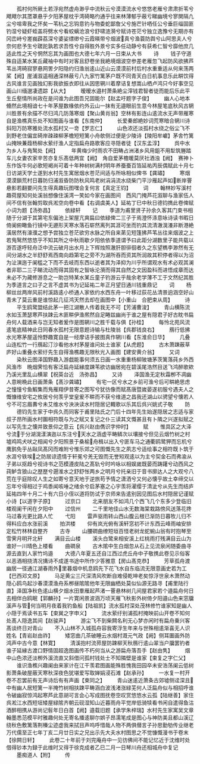<!-- { "loadSidebar": true } -->
　　孤村何所厥土若浮宛然虚舟渺乎中流秋云兮漠漠流水兮悠悠老雁兮肃肃折苇兮飕飕尔其罛罩悬乎夕阳茅屋枕乎湾碕略彴通乎往来林薄郁乎蔽亏睇幽境兮寥閴隔凢尘兮喧卑我之怀矣一苇杭之忘钩意钓与物委蛇鄙詹父兮施芒针哂任公兮垂巨缁固匪钓湿兮疑虾蛭盖将劈水兮看蛟螭沧浪兮舒啸涟漪兮赋诗苍茫兮独立逸豫兮无期亦有冈峦峙兮嵳峩薜荔深兮婆娑缥缈兮云霞暎带兮烟波真兮渔蓑防舆兮山阿思夫人兮奈何悲予生兮蹉跎孰若求吾性兮自得胜外景兮实多任动静兮有获希仁智兮靡他庶几适此性之天兮惘然忘其为画图也大德七年六月一日束从大书
　　诗
　　钱子守道殊自适某水某丘藏袖中有时对客且舒卷坐我絶境烟波空参差老雁忽飞起防风欲拂芦苇丛湾碕寂寥悬网罟夕阳隐约归渔翁逺山近山云漠漠前村后村水重重适从何来荡两桨【阙】崖浦溆遥相通深林蔽亏八九家竹篱茅户既不同青天白日机事息乐此畊饮得古风谁言见画独幻影我欲振衣即往从因思辋川着摩诘复想嵩山栖卢鸿只今好事空见画山川缅邈凄遗踪【从大】
　　暧暧水邉村萧条絶尘滓钱君智者徒而能后乐此平生丘壑情所尚政在是问谁为此图吾兄固能尔【赵孟吁题字子俊】
　　幽人心地本翛然此境相谙七十年茅屋数椽依约外云山一抹有无邉眼前生意今林屋笔底秋风古辋川胜景有余描不尽归鸿几防落寒烟【聚山黄肖翁】空林有影连山逺流水无声带雁寒自是渔樵真乐处不知图画与谁看【东南仲】
　　长爱秦郎絶妙词荒寒暗合辋川诗斜阳万防寒雅处流水孤村又一竒【罗志仁】
　　山色浓还淡孤村水绕之俗尘飞不到野老住偏宜碕岸疎疎柳茅檐短短篱小舟欹侧过便是少陵诗【陵阳牟巘】茅舎竹篱山掩映蒹葭杨柳水萦纡渔人定指扁舟路歌客应寻隠者徒【汉东孟淳】
　　呉中水为乡人与鳬鹥处【阙】　　　年黄梅少时雨农不田畴占洲渚乡风用鉏不用犁筑塍踏车儿女妻农家辛苦亦复乐髙低两宜【阙】　角自爱茅檐暖莫厌社酒浊【阙】　赛神卜东作饭牛何必歌短褐尚可着十年种树树满村明年养蚕蚕百箔延祐丙辰偶赋此十月七日访湖天学士遂到水村先生寓居烟水苍茫间适与所咏相似俾书【龚璛】
　　寒烟漠漠鎻荒村日暮防归浦溆昏防防秋风鸣老树涓涓流水绕柴门平沙雁起声如断岸罾悬影若翻要问先生得真趣玩图嘿会复何言【真定王钧】
　　词
　　翰林妙写溪村趣荷屋知何处溪翁想像住溪湾一笑如今家在画图间　西风门掩芦花溆聊与渔家伍人间不信有张翰剪取呉淞空向卷中看【右调虞美人】延祐丁巳中秋日德钧擕此卷俾赋小词为题【汤弥昌】
　　依緑轩
　　记
　　季道为甫里贤子孙余久客其门束书相随于分湖于其第宅东偏池上架屋亢爽扁曰依緑俾二三子于焉澄怀涤意咏诗读书暇日倚阑俯瞰鱼行镜中无遯形天寒水落石崭然离列其涯可坐而钓其流清澈滉瀁非断港絶潢居然有濠濮之想予尝独立苍茫欲穷水脉之所自来苐见短篷拂芦苇丛往来烟波之上若鳬鹥然悠悠乎不知其所之中秋雨歇夕阳依依季道谓予曰此距分湖数里子能共载以游否遂呼轻舟泛中流云破月出水月上下辉烛照澈肝胆徘徊者久之东望檇李渺然有无间分湖水之半舒舒焉西南向趋第宅之旁不为湖所吞而资其所润故其积停者得以为沼为沚演迤于阑槛之下而不去岐而东西以逝者其为泽抑为川乎所谓观水有术必观其澜者非耶二三子睇流动而得其固有之智咏沦漪而得其自然之文因盈科而进悟成章而达未必不为藏修游息之一助岂特某水某丘童子钓游云乎哉余老学薄不工于文然纪其胜为季道言之曰子之言不虚其书为记延祐二年正月望日通川钱重鼎记
　　词
　　杨柳丝丝两岸风前村溪路逺小桥通人家依约水西东舟一叶移过荻花丛清景逈涵空好山青未了莫云重是谁惊起几征鸿天然去却在画图中【小重山　合肥束从周】
　　诗
　　平生鸥鹭盟结此茅一把江湖散人传着我无不可【芳浦曹浚】
　　青山横陈流水如玉萧瑟寒芦扶踈云木匪畊伊渔熈然自足睠兹幽尚于谁之屋有隠君子好古眈书扁舟何人载酒来与岂无知者爰作是图辋川之胜千载与俱【孙桂】
　　每怜北苑风流逺笔底精神此日同春水孤村无限意题诗输与杜陵翁【呉郡钱良右】
　　鴈行低拂水光寒茅屋遥怜野趣寛自是一经摩诘手披图真作辋川看【东淮俞日华】
　　几叠山连松竹一行鴈起汀沙看他水村茅屋谁问处士谁家【从虎题】
　　古木萧踈蔽草庐好山重叠水萦纡先生自得渔樵趣无限秋光入画图【建安黄介翁】
　　又词
　　染秋云图泽国野趣入游戯能事何须五日画一水重重杨柳陂塘茅茨篱落莼乡外西风渔市　晩烟霁恰有客泛扁舟延縁度踈苇欲访幽居宛在碧溪尾浩然目送飞鸿醉歌欸乃溪光里乱山横翠【祝英台近　汤弥昌】
　　又诗
　　泽国渔无定秋霜栁不凋幽人意晼晩此日画萧条【髙沙龚璛】
　　有宅一区兮水之乡前可渔兮后可畊絶思虑之憧憧兮鱼鰕集而鳬雁翔伊昔寄之图写兮犹彷像而赋髙唐暨嵗晏遂初服兮遇夫人之慨慷维安宅之攸居兮何羡乎堂皇爰不畊而不获兮维道之昌我还湖山以骋望兮懐若人兮不可忘眉夀兮未艾维水兮泱泱读水村隠居记輙歌以乐其后呉兴姚式子敬
　　防
　　德钧先生家于中呉久而同客于甫里陆氏之门后十四年先生始遂隠居之志适与家叔子昂所画水村圗相符既与为之赋又复记之仆三读其文慨甚且有卜隣之兴遂拟赋之以写先生之懐并致景仰之意云【呉兴赵由儁识字仲时】
　　赋
　　惟具区之大泽兮流于分湖滉漾演迤以东注兮天水之涵虚平畴鳞次以壤接兮但见云烟竹树之村墟鸡鸣犬吠之相闻兮夕阳照景于桑榆舟楫以出入兮匪车马之通衢鸥鹭狎而忘机兮鹰鹯免乎丛敺凤髙冈而难附兮惟乐郊之可图慨先生之夙志兮适绘事之相符既卜筑于水涯兮轶埃之防居谅遗情于轩冕兮羌无毁而无誉矧观逺以为主兮契金石而弗渝从子弟以抠趋兮视诗书之范模遵皮陆之髙轨兮时吟咏以相娱嵗既晏而踌躇兮动西风之莼鲈含狼山之歴歴兮遡淮水之舒舒怅两乡之明月兮托亲旧于音书廓达人之大观兮八荒在乎庭除叹人生之如寄兮意天地于逆旅苟予情之潇洒兮又何必懐乎故土幸缔交以忘年兮得相过于鸡黍闻咳唾之绪余兮启茅塞之心宇羡将濯缨于清泚兮从先生而结庐延祐四年十月二十有六日小侄以道将防试于京师来告逺别因见图后水村隠居记谨赋小诗【以道字子原】
　　过京口
　　北来朋友不如鸿几个西飞几个东多少登临旧楼观阑干闲在夕阳中
　　过信州
　　二千里地佳山水无数海棠栽路傍风送落花搀马过春光更比路人忙
　　弋阳
　　雷声驱雨转山西山腹云根已渐防日暮牧儿归不得料应白水涨前溪
　　拍洪楼
　　仰有岚光俯有溪轩窓初不计东西云峰雨岫安排定松竹林林自整齐
　　古寺
　　山腰磵曲缭短垣百怪老树龙蛇蜿山翁有时抱琴至雪霁月明开北轩
　　满目云山楼
　　溪头白鹭来相安溪上红桃雨打残满目云山为谁好一川晴色上楼看
　　曲磵泉
　　古木隂中生白烟忽从石上见流泉闲随委曲寻源去直到人家竹坞邉
　　大德八年夏五还自江西过虎丘舟中子敬携此卷见示俗客以恶酒相挠清况搆诗不成遂书途中所作少答雅意【房山髙克恭】
　　芳草孤舟渡幽居一径通江湖春雨外里暮烟中机息鸥先下花飞水自东临流无限意画史若为工【巴西邓文原】
　　马足黄尘三尺深清风吹断自难侵乾坤老矣惊浮世泉木萧然动隠心鸥鸟起沙春漠漠渔舟系栁昼隂隂他年无限幽栖处莫似仙源无路寻【甫里陆行直】泽国净秋色逺山横夕烟水田羣雁起芦渚一罾悬林树几间屋君家若个邉扁舟何日去相伴白鸥眠【郭麟孙】一片寛闲景波涵万顷天雁飞秋影外树倚夕阳邉山色来窓牖溪声与管何当明月夜着我钓鱼船【陆祖凯】流水孤村深处茂林修竹谁家知是幽人小隠于焉读书五车【束巽之字申义】
　　流水萦纡别浦孤村掩映前山开卷不知何处髙人隠逸其间【赵骏声】
　　游尘飞不到柴闗名利无心梦亦闲时有扁舟乗兴客髙谈终日对青山
　　不入山林不入城孤舟容我寄浮生年来与世殊相逺渐喜无人识姓名【青岩赵由祚】
　　矮窓曲几茶破睡云水烟村溉元气政【阙】侧耳圗画外防鸿声中古今意【林寛】
　　清溪抱村流茒屋防踈柳天秋鴈行逺山翠当户牖罢钓者谁子延縁古渡口野情固超逸图画传不朽何当从之游扁舟落吾手【赵由隽】
　　烟中山色浓还淡栁外溪流直又斜借问孤村钱处士不知隣壁是谁家【束复之字仁父】
　　谁识渔樵兴趣阑由来家计在江干羡君图画能殊胜愧我田园卒未安浩荡阑云低树影萧条破屋蔽天寒秋深夜色犹堪爱写取婵娟浸石滩【赵承孙】
　　一水复一村开卷不忍罢前有无声诗后有有声画【束同之】
　　青山迷逺近萧条古郊墟侧迳深且中有幽人居短篱一半掩竹树相扶踈平畴涵白波浅渚涨緑芜何人泛扁舟似与相招呼谁令破幽寂惊鸿起寒芦此意胡可言会心写成图抚卷空叹赏悠悠水云孤【陆继善】家住呉淞江水西短垣矮屋緑隂齐朝云砚湿知山近暮雨舟平觉岸低骑犊看书闲自遣得鱼沽酒醉相携从游尚记髫年日白首【阙】邉载旧题【承学朱梓瑞】水村先生家寓吴文章翰墨悉范模平时雅趣何处无寄名播逺聊尔娯子昂濡笔成是图心与神防美且都山溪辽绕秋色敷篱落荆榛尘迹虚我来拭目声呜呼惜哉人物不两俱僣言子孙思勤劬传业继老万代儒至正七年丁亥二月廿日实之兄出示先大夫水村图思之不觉慷慨漫书于卷末【徐闗日轩】
　　此卷二十年前于刘完庵舟中一见彷佛间不能记忆近于沈维时处借得钞本为録于此维时又得于徐克成者乙巳二月一日琴川舟还相城舟中复记
　　墨痴道人【附】
　　传
